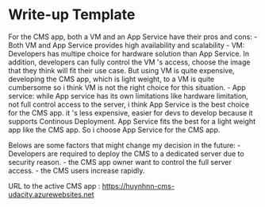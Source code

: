 # Write-up Template

For the CMS app, both a VM and an App Service have their pros and cons:
    - Both VM and App Service provides high availability and scalability
    - VM: Developers has multipe choice for hardware solution than App Service. In addition, developers can fully control the VM 's access, choose the image that they think will fit their use case. But using VM is quite expensive, developing the CMS app, which is light weight, to a VM is quite cumbersome so i think VM is not the right choice for this situation.
    - App service: while App service has its own limitations like hardware limitation, not full control access to the server, i think App Service is the best choice for the CMS app. it 's less expensive, easier for devs to develop because it supports Continous Deployment. App Service fits the best for a light weight app like the CMS app. 
    So i choose App Service for the CMS app.

Belows are some factors that might change my decision in the future:
    - Developers are required to deploy the CMS to a dedicated server due to security reason.
    - the CMS app owner want to control the full server access.
    - the CMS users increase rapidly.

URL to the active CMS app :
https://huynhnn-cms-udacity.azurewebsites.net


